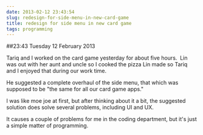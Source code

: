 ```yaml
---
date: 2013-02-12 23:43:54
slug: redesign-for-side-menu-in-new-card-game
title: redesign for side menu in new card game
tags: programming
---
```


##23:43 Tuesday 12 February 2013

Tariq and I worked on the card game yesterday for about five hours.  Lin was out with her aunt and uncle so I cooked the pizza Lin made so Tariq and I enjoyed that during our work time.

He suggested a complete overhaul of the side menu, that which was supposed to be "the same for all our card game apps."

I was like moe joe at first, but after thinking about it a bit, the suggested solution does solve several problems, including UI and UX.

It causes a couple of problems for me in the coding department, but it's just a simple matter of programming.
